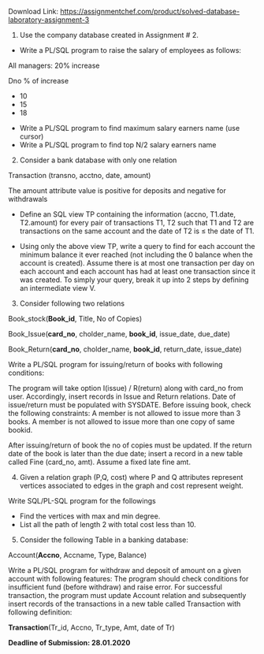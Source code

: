 Download Link: https://assignmentchef.com/product/solved-database-laboratory-assignment-3
<br>
<ol>

 <li>Use the company database created in Assignment # 2.</li>

</ol>

<ul>

 <li>Write a PL/SQL program to raise the salary of employees as follows:</li>

</ul>

All managers: 20% increase

Dno        % of increase

<ul>

 <li>10</li>

 <li>15</li>

 <li>18</li>

</ul>




<ul>

 <li>Write a PL/SQL program to find maximum salary earners name (use cursor)</li>

 <li>Write a PL/SQL program to find top N/2 salary earners name</li>

</ul>

<strong> </strong>




<ol start="2">

 <li>Consider a bank database with only one relation</li>

</ol>

Transaction (transno, acctno, date, amount)

The amount attribute value is positive for deposits and negative for withdrawals

<ul>

 <li>Define an SQL view TP containing the information (accno, T1.date, T2.amount) for every pair of transactions T1, T2 such that T1 and T2 are transactions on the same account and   the date of T2 is  ≤ the date of T1.</li>

</ul>




<ul>

 <li>Using only the above view TP, write a query to find for each account the minimum balance it ever reached (not including the 0 balance when the account is created). Assume there is at most one transaction per day on each account and each account has had at least one transaction since it was created. To simply your query, break it up into 2 steps by defining an intermediate view V.</li>

</ul>




<ol start="3">

 <li>Consider following two relations</li>

</ol>

Book_stock(<strong>Book_id</strong>, Title, No of Copies)

Book_Issue(<strong>card_no</strong>, cholder_name, <strong>book_id</strong>, issue_date, due_date)

Book_Return(<strong>card_no</strong>, cholder_name, <strong>book_id</strong>, return_date, issue_date)




Write a PL/SQL program for issuing/return of books with following conditions:

The program will take option I(issue) / R(return) along with card_no from user. Accordingly, insert records in Issue and Return relations. Date of issue/return must be populated with SYSDATE. Before issuing book, check the following constraints:  A member is not allowed to issue more than 3 books. A member is not allowed to issue more than one copy of same bookid.

After issuing/return of book the no of copies must be updated. If the return date of the book is later than the due date; insert a record in a new table called Fine (card_no, amt). Assume a fixed late fine amt.

<ol start="4">

 <li>Given a relation graph (P,Q, cost) where P and Q attributes represent vertices associated to edges in the graph and cost represent weight.</li>

</ol>

Write SQL/PL-SQL program for the followings

<ul>

 <li>Find the vertices with max and min degree.</li>

 <li>List all the path of length 2 with total cost less than 10.</li>

</ul>

<ol start="5">

 <li>Consider the following Table in a banking database:</li>

</ol>

Account(<strong>Accno</strong>, Accname, Type, Balance)

Write a PL/SQL program for withdraw and deposit of amount on a given account with following features:  The program should check conditions for insufficient fund (before withdraw) and raise error. For successful transaction, the program must update Account relation and subsequently insert records of the transactions in a new table called Transaction with following definition:

<strong>                            Transaction</strong>(Tr_id, Accno, Tr_type, Amt, date of Tr)




<strong>Deadline of Submission: 28.01.2020 </strong>
